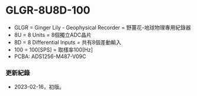 # GLGR-8U8D-100
+ GLGR = Ginger Lily - Geophysical Recorder = 野薑花-地球物理專用紀錄器
+ 8U = 8 Units = 8個獨立ADC晶片
+ 8D = 8 Differential Inputs = 共有8個差動輸入
+ 100 = 100[SPS] = 取樣率100[Hz]
+ PCBA: ADS1256-M487-V09C

### 更新紀錄
+ 2023-02-16，初版。

